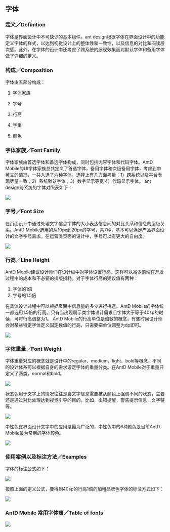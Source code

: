 ## 字体

### 定义／Definition

字体是界面设计中不可缺少的基本组件。ant design根据字体在界面设计中的功能定义字体的样式，以达到视觉设计上的整体性和一致性，以及信息的对比和阅读层次感。此外，在字体的设计中还考虑了跨系统的展现效果而对默认字体和备用字体做了详细的定义。 

### 构成／Composition

字体由五部分构成：

1. 字体家族

2. 字号 

3. 行高 

4. 字重

5. 颜色
 
### 字体家族／Font Family

字体家族由首选字体和备选字体构成，同时包括内容字体和代码字体。AntD Mobile的UI字体家族总共定义了首选字体，备用字体和次级备用字体，考虑到中英文的情况，一共入选了六种字体。选择上有几方面考量：1）跨系统以及平台表现尽量一致；2）系统默认字体；3）数字显示等宽 4）代码显示字体。
ant design跨系统的字体对照表如下： 

![](https://os.alipayobjects.com/rmsportal/wUNjrNJvHvjyIuT.png)

### 字号／Font Size

在页面设计中通过处理文字信息字体的大小表达信息间的对比关系和信息的层级关系。AntD Mobile选用的从10px到20px的字号，共7种，基本可以满足产品界面设计的文字字号需求。在运营类页面的设计中，字号可以有更大的自由度。

![](https://os.alipayobjects.com/rmsportal/mpEsCtSiZTkotIv.png)

### 行高／Line Height 

AntD Mobile建议设计师们在设计稿中对字体设置行高，这样可以减少前端在开发过程中的成本和不必要的排版损耗。对于字体行高的建议值有两种：
1. 字体的1倍
2. 字号的1.5倍

在具体设计过程中可以根据页面中信息量的多少进行挑选。AntD Mobile的字体统一都选用1.5倍的行高。只有当出现展示类字体设计需求且字体大于等于40sp的时候，可将行高调整为1。
AntD Mobile的行高单位是倍数的概念，有些时候设计师会对某些特定字体定义固定数值的行高，只需要把单位调整为dp即可。

![](https://os.alipayobjects.com/rmsportal/enguHFEcahawqAO.png) 

### 字体重量／Font Weight 

字体重量对应的概念就是设计中的regular、medium、light、bold等概念，不同的设计体系可以根据自身的需求设定字体的重量分类。在AntD Mobile对于重量只定义了两类，normal和bold。 

![](https://os.alipayobjects.com/rmsportal/HYyebeGLHGCXXgF.png)

状态色用于文字上的情况往往是当文字信息需要被从颜色上强调不同的状态，主要还是通过对比处理达到视觉引导的目的。比如，出错提醒，警告提示信息，文字链等。

![](https://os.alipayobjects.com/rmsportal/nxEhcgdpkkzriLm.png)

中性色在界面设计文字中的应用是最为广泛的，中性色中的6种颜色是目前AntD Mobile最为常用的字体颜色。 

![](https://os.alipayobjects.com/rmsportal/BVhUntftClLrsRy.png)


### 使用案例以及标注方法／Examples 

字体的标注公式如下： 

![](https://os.alipayobjects.com/rmsportal/MLBfAtclYODlTQX.png)

按照上面的定义公式，要得到40sp的行高1倍的加粗品牌色字体的标注方式如下：

![](https://os.alipayobjects.com/rmsportal/rCWgFZBVCpFztFL.png)

### AntD Mobile 常用字体表／Table of fonts

![](https://os.alipayobjects.com/rmsportal/ULOaOMhSCYOnknT.png)
